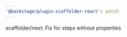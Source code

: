 ```yaml
---
'@backstage/plugin-scaffolder-react': patch
---
```


scaffolder/next: Fix for steps without properties
